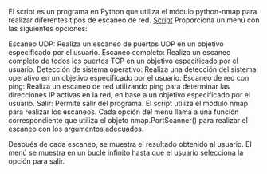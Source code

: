 El script es un programa en Python que utiliza el módulo python-nmap para realizar diferentes tipos de escaneo de red. 
[Script](EscanerdePuertos.py)
Proporciona un menú con las siguientes opciones:

Escaneo UDP: Realiza un escaneo de puertos UDP en un objetivo especificado por el usuario.
Escaneo completo: Realiza un escaneo completo de todos los puertos TCP en un objetivo especificado por el usuario.
Detección de sistema operativo: Realiza una detección del sistema operativo en un objetivo especificado por el usuario.
Escaneo de red con ping: Realiza un escaneo de red utilizando ping para determinar las direcciones IP activas en la red, en base a un objetivo especificado por el usuario.
Salir: Permite salir del programa.
El script utiliza el módulo nmap para realizar los escaneos. Cada opción del menú llama a una función correspondiente que utiliza el objeto nmap.PortScanner() para realizar el escaneo con los argumentos adecuados.

Después de cada escaneo, se muestra el resultado obtenido al usuario. El menú se muestra en un bucle infinito hasta que el usuario selecciona la opción para salir.
